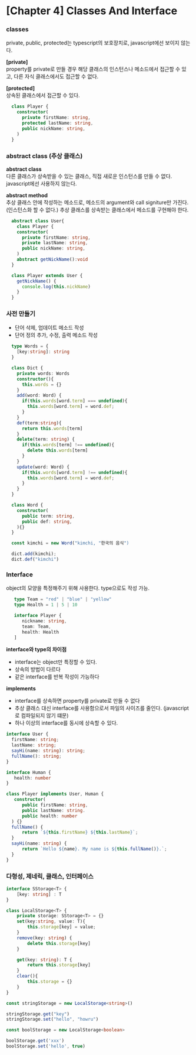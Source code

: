 # [Chapter 4] Classes And Interface
### classes
private, public, protected는 typescript의 보호장치로, javascript에선 보이지 않는다.  
   
**[private]**   
property를 private로 만들 경우 해당 클래스의 인스턴스나 메소드에서 접근할 수 있고, 다른 자식 클래스에서도 접근할 수 없다.   
   
**[protected]**   
상속된 클래스에서 접근할 수 있다. 

```typescript
  class Player {
    constructor(
      private firstName: string,
      protected lastName: string,
      public nickName: string,
    )
  }
```
### abstract class (추상 클래스)
**abstract class**   
다른 클래스가 상속받을 수 있는 클래스, 직접 새로운 인스턴스를 만들 수 없다. javascript에선 사용하지 않는다.  
  
**abstract method**   
추상 클래스 안에 작성하는 메소드로, 메소드의 argument와 call signiture만 가진다. (인스턴스화 할 수 없다.) 추상 클래스를 상속받는 클래스에서 메소드를 구현해야 한다.
```typescript
  abstract class User{
    class Player {
    constructor(
      private firstName: string,
      private lastName: string,
      public nickName: string,
    )
    abstract getNickName():void
  }

  class Player extends User {
    getNickName() {
      console.log(this.nickName)
    }
  }
```
### 사전 만들기
- 단어 삭제, 업데이트 메소드 작성
- 단어 정의 추가, 수정, 출력 메소드 작성
```typescript
  type Words = {
    [key:string]: string
  }

  class Dict {
    private words: Words
    constructor(){
      this.words = {}
    }
    add(word: Word) {
      if(this.words[word.term] === undefined){
        this.words[word.term] = word.def;
      }
    }
    def(term:string){
      return this.words[term]
    }
    delete(term: string) {
      if(this.words[term] !== undefined){
        delete this.words[term]
      }
    }
    update(word: Word) {
      if(this.words[word.term] !== undefined){
        this.words[word.term] = word.def;
      }
    }
  }

  class Word {
    constructor(
      public term: string,
      public def: string,
    ){}
  }

  const kimchi = new Word("kimchi, "한국의 음식")

  dict.add(kimchi);
  dict.def("kimchi")
```
### Interface
object의 모양을 특정해주기 위해 사용한다. type으로도 작성 가능. 
```typescript
   type Team = "red" | "blue" | "yellow"
   type Health = 1 | 5 | 10

   interface Player {
      nickname: string,
      team: Team,
      health: Health
   ]
```
**interface와 type의 차이점**
- interface는 object만 특정할 수 있다.
- 상속의 방법이 다르다
- 같은 interface를 반복 작성이 가능하다

**implements**
- interface를 상속하면 property를 private로 만들 수 없다
- 추상 클래스 대신 interface를 사용함으로서 파일의 사이즈를 줄인다. (javascript로 컴파일되지 않기 떄문)
- 하나 이상의 interface를 동시에 상속할 수 있다.
```typescript
interface User {
  firstName: string;
  lastName: string;
  sayHi(name: string): string;
  fullName(): string;
}

interface Human {
   health: number
}

class Player implements User, Human {
   constructor(
      public firstName: string,
      public lastName: string.
      public health: number
  ) {}
  fullName() {
      return `${this.firstName} ${this.lastName}`;
  }
  sayHi(name: string) {
      return `Hello ${name}. My name is ${this.fullName()}.`;
  }
}
```
### 다형성, 제네릭, 클래스, 인터페이스
```typescript
interface SStorage<T> {
    [key: string] : T
}

class LocalStorage<T> {
    private storage: SStorage<T> = {}
    set(key:string, value: T){
        this.storage[key] = value;
    }
    remove(key: string) {
        delete this.storage[key]
    }

    get(key: string): T {
        return this.storage[key]
    }
    clear(){
        this.storage = {}
    }
}

const stringStorage = new LocalStorage<string>()

stringStorage.get("key")
stringStorage.set("hello", "howru")

const boolStorage = new LocalStorage<boolean>

boolStorage.get('xxx')
boolStorage.set('hello', true)
```
